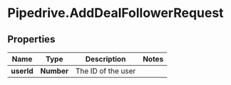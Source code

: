 # Pipedrive.AddDealFollowerRequest

## Properties

Name | Type | Description | Notes
------------ | ------------- | ------------- | -------------
**userId** | **Number** | The ID of the user | 


